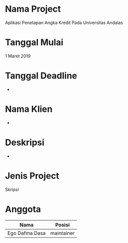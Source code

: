 # Nama Project
Aplikasi Penetapan Angka Kredit Pada Universitas Andalas

# Tanggal Mulai
1 Maret 2019

# Tanggal Deadline
-

# Nama Klien
-

# Deskripsi
-

# Jenis Project 
Skripsi

# Anggota 
| Nama | Posisi |
| ------ | ------ |
| Ego Dafma Dasa | maintainer |
